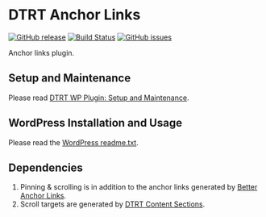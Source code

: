 # DTRT Anchor Links

[![GitHub release](https://img.shields.io/github/release/dotherightthing/wpdtrt-anchorlinks.svg)](https://github.com/dotherightthing/wpdtrt-anchorlinks/releases) [![Build Status](https://travis-ci.org/dotherightthing/wpdtrt-anchorlinks.svg?branch=master)](https://travis-ci.org/dotherightthing/wpdtrt-anchorlinks) [![GitHub issues](https://img.shields.io/github/issues/dotherightthing/wpdtrt-anchorlinks.svg)](https://github.com/dotherightthing/wpdtrt-anchorlinks/issues)

Anchor links plugin.

## Setup and Maintenance

Please read [DTRT WP Plugin: Setup and Maintenance](https://github.com/dotherightthing/wpdtrt-plugin#setup-and-maintenance).

## WordPress Installation and Usage

Please read the [WordPress readme.txt](readme.txt).

## Dependencies

1. Pinning & scrolling is in addition to the anchor links generated by [Better Anchor Links](https://wordpress.org/plugins/better-anchor-links/).
1. Scroll targets are generated by [DTRT Content Sections](https://github.com/dotherightthing/wpdtrt-contentsections).

